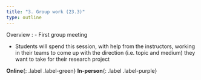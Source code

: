 ```yaml
---
title: "3. Group work (23.3)"
type: outline
---
```


Overview
: - First group meeting
  - Students will spend this session, with help from the instructors, working in their teams to come up with the direction (i.e. topic and medium) they want to take for their research project

**Online**{: .label .label-green} **In-person**{: .label .label-purple}